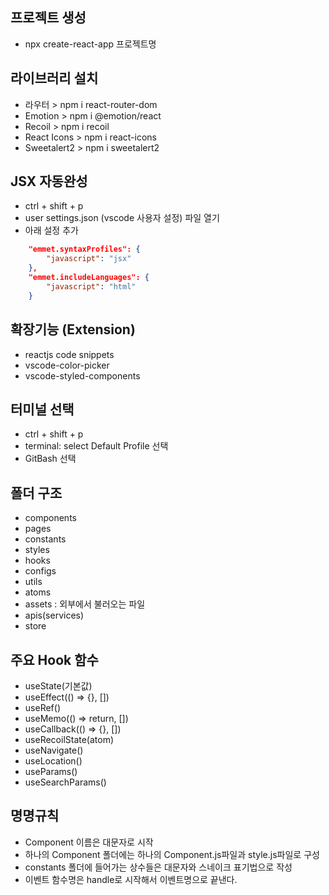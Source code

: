 ## 프로젝트 생성
- npx create-react-app 프로젝트명

## 라이브러리 설치
- 라우터 > npm i react-router-dom
- Emotion > npm i @emotion/react
- Recoil > npm i recoil
- React Icons > npm i react-icons
- Sweetalert2 > npm i sweetalert2

## JSX 자동완성
- ctrl + shift + p
- user settings.json (vscode 사용자 설정) 파일 열기
- 아래 설정 추가
```json
    "emmet.syntaxProfiles": {
        "javascript": "jsx" 
    },
    "emmet.includeLanguages": {
        "javascript": "html"
    }
```

## 확장기능 (Extension)
- reactjs code snippets
- vscode-color-picker
- vscode-styled-components

## 터미널 선택
- ctrl + shift + p
- terminal: select Default Profile 선택
- GitBash 선택

## 폴더 구조
- components
- pages
- constants
- styles
- hooks
- configs 
- utils
- atoms
- assets : 외부에서 불러오는 파일
- apis(services)
- store

## 주요 Hook 함수
- useState(기본값)
- useEffect(() => {}, [])
- useRef()
- useMemo(() => return, [])
- useCallback(() => {}, [])
- useRecoilState(atom)
- useNavigate()
- useLocation()
- useParams()
- useSearchParams()

## 명명규칙
- Component 이름은 대문자로 시작 
- 하나의 Component 폴더에는 하나의 Component.js파일과 style.js파일로 구성
- constants 폴더에 들어가는 상수들은 대문자와 스네이크 표기법으로 작성
- 이벤트 함수명은 handle로 시작해서 이벤트명으로 끝낸다. 